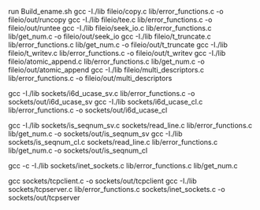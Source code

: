 run Build_ename.sh
gcc  -I./lib fileio/copy.c lib/error_functions.c -o fileio/out/runcopy
gcc  -I./lib fileio/tee.c lib/error_functions.c -o fileio/out/runtee
gcc  -I./lib fileio/seek_io.c lib/error_functions.c lib/get_num.c -o fileio/out/seek_io
gcc  -I./lib fileio/t_truncate.c lib/error_functions.c lib/get_num.c -o fileio/out/t_truncate
gcc  -I./lib fileio/t_writev.c lib/error_functions.c -o fileio/out/t_writev
gcc  -I./lib fileio/atomic_append.c lib/error_functions.c lib/get_num.c -o fileio/out/atomic_append
gcc  -I./lib fileio/multi_descriptors.c lib/error_functions.c -o fileio/out/multi_descriptors

gcc  -I./lib sockets/i6d_ucase_sv.c lib/error_functions.c -o sockets/out/i6d_ucase_sv
gcc  -I./lib sockets/i6d_ucase_cl.c lib/error_functions.c -o sockets/out/i6d_ucase_cl

gcc  -I./lib sockets/is_seqnum_sv.c sockets/read_line.c lib/error_functions.c lib/get_num.c -o sockets/out/is_seqnum_sv
gcc  -I./lib sockets/is_seqnum_cl.c  sockets/read_line.c lib/error_functions.c lib/get_num.c -o sockets/out/is_seqnum_cl


gcc -c -I./lib sockets/inet_sockets.c lib/error_functions.c lib/get_num.c

gcc sockets/tcpclient.c -o sockets/out/tcpclient
gcc  -I./lib sockets/tcpserver.c lib/error_functions.c sockets/inet_sockets.c -o sockets/out/tcpserver
